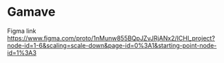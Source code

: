 # Gamave
Figma link
https://www.figma.com/proto/1nMunw855BQpJZvJRjANx2/ICHI_project?node-id=1-6&scaling=scale-down&page-id=0%3A1&starting-point-node-id=1%3A3
